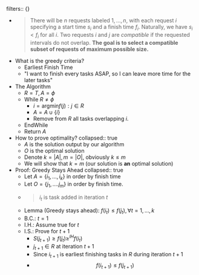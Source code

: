 filters:: {}

-
  > There will be $n$ requests labeled $1, \dots, n$, with each request $i$ specifying a start time $s_i$ and a finish time $f_i$. Naturally, we have $s_i < f_i$ for all $i$. Two requests $i$ and $j$ are _compatible_ if the requested intervals do not overlap. **The goal is to select a compatible subset of requests of maximum possible size.**
- What is the greedy criteria?
	- Earliest Finish Time
	- "I want to finish every tasks ASAP, so I can leave more time for the later tasks"
- The Algorithm
	- $R =T, A = \phi$
	- While $R \ne \phi$
		- $i = \text{argmin} f(j): j \in R$
		- $A = A \cup \{i\}$
		- Remove from $R$ all tasks overlapping $i$.
	- EndWhile
	- Return $A$
- How to prove optimality?
  collapsed:: true
	- $A$ is the solution output by our algorithm
	- $O$ is the optimal solution
	- Denote $k = |A|, m = |O|$, obviously $k \le m$
	- We will show that $k = m$ (our solution is **an** optimal solution)
- Proof: Greedy Stays Ahead
  collapsed:: true
	- Let $A = \{i_1, \dots, i_k\}$ in order by finish time
	- Let $O = \{j_1, \dots. j_m\}$ in order by finish time.
	-
	  > $i_t$ is task added in iteration $t$
	- Lemma (Greedy stays ahead): $f(i_t) \le f(j_t), \forall t = 1, \dots, k$
	- B.C.: $t=1$
	- I.H.: Assume true for $t$
	- I.S.: Prove for $t+1$
		- $S(j_{t+1}) \ge f(j_t) \ge^{IH} f(i_t)$
		- $j_{t+1} \in R$ at iteration $t+1$
		- Since $i_{t+1}$ is earliest finishing tasks in $R$ during iteration $t+1$
		-
		  $$f(i_{t + 1}) \le f(j_{t+1})$$